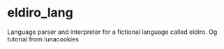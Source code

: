 # eldiro_lang
Language parser and interpreter for a fictional language called eldiro. Og tutorial from lunacookies
